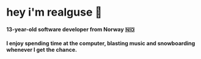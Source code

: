 # hey i'm realguse 👋

#### 13-year-old software developer from Norway 🇳🇴

#### I enjoy spending time at the computer, blasting music and snowboarding whenever I get the chance.
